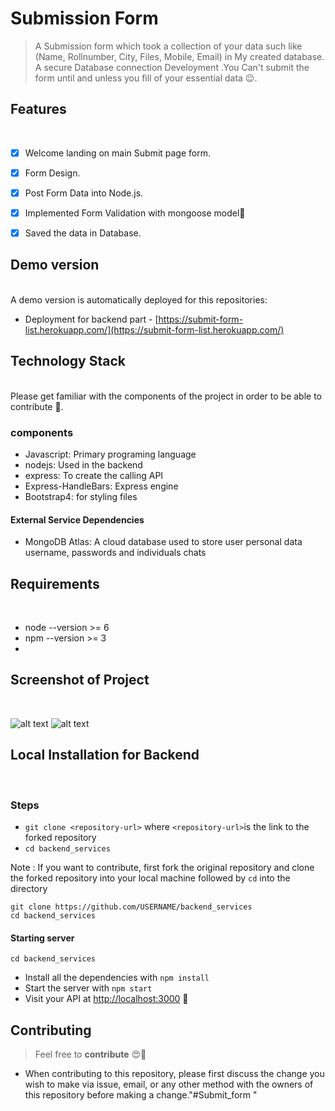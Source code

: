 # Submission Form

> A Submission form which took a collection of your data such like (Name, Rollnumber, City, Files, Mobile, Email) in My created database. A secure Database connection Develoyment
.You Can't submit the form until and unless you fill of your essential data 😉.



## Features
</br>

- [x] Welcome landing on main Submit page form.
- [x] Form Design.
- [x] Post Form Data into Node.js.
- [x] Implemented Form Validation with mongoose model🤩
- [x] Saved the data in Database.


## Demo version
</br>
A demo version is automatically deployed for this repositories:

- Deployment for backend part - [https://submit-form-list.herokuapp.com/](https://submit-form-list.herokuapp.com/)


## Technology Stack 
</br>
Please get familiar with the components of the project in order to be able to contribute 🤑.

### components
- Javascript: Primary programing language
- nodejs: Used in the backend
- express: To create the calling API
- Express-HandleBars: Express engine 
- Bootstrap4: for styling files


#### External Service Dependencies
- MongoDB Atlas: A cloud database used to store user personal data username, passwords and individuals chats

## Requirements
</br>

- node --version >= 6
- npm --version >= 3
- 

## Screenshot of Project
</br>

![alt text](https://i.ibb.co/hWKkH89/B3-F9-CDF8-AEE3-4-C8-E-891-A-2-FF8-A1-B9-DE11.jpg) 
![alt text](https://i.ibb.co/K28ycXr/6-D8-D8-CDA-D41-C-4026-B911-6-C696-F21-CC16.jpg)




## Local Installation for Backend
</br>

### Steps
- `git clone <repository-url>` where `<repository-url>`is the link to the forked repository 
- `cd backend_services`

Note : If you want to contribute, first fork the original repository and clone the forked repository into your local machine followed by `cd` into the directory

```
git clone https://github.com/USERNAME/backend_services
cd backend_services

```
#### Starting server

```
cd backend_services
```
- Install all the dependencies with `npm install`
- Start the server with `npm start`
- Visit your API at [http://localhost:3000](http://localhost:3000) 🎉

## Contributing

> Feel free to **contribute** 😍🥰
- When contributing to this repository, please first discuss the change you wish to make via issue, email, or any other method with the owners of this repository before making a change."#Submit_form " 
